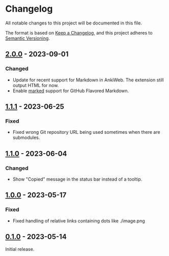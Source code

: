 # Changelog

All notable changes to this project will be documented in this file.

The format is based on [Keep a Changelog](https://keepachangelog.com/en/1.0.0/),
and this project adheres to [Semantic Versioning](https://semver.org/spec/v2.0.0.html).

## [2.0.0] - 2023-09-01

### Changed

-   Update for recent support for Markdown in AnkiWeb. The extension still output HTML for now.
-   Enable [marked](https://github.com/markedjs/marked) support for GitHub Flavored Markdown.

## [1.1.1] - 2023-06-25

### Fixed

-   Fixed wrong Git repository URL being used sometimes when there are submodules.

## [1.1.0] - 2023-06-04

### Changed

-   Show "Copied" message in the status bar instead of a tooltip.

## [1.0.0] - 2023-05-17

### Fixed

-   Fixed handling of relative links containing dots like ./image.png

## [0.1.0] - 2023-05-14

Initial release.

[2.0.0]: https://github.com/abdnh/vscode-ankiwebify/commits/v1.1.2...v2.0.0
[1.1.1]: https://github.com/abdnh/vscode-ankiwebify/commits/v1.1.0...v1.1.1
[1.1.0]: https://github.com/abdnh/vscode-ankiwebify/commits/v1.0.0...v1.1.0
[1.0.0]: https://github.com/abdnh/vscode-ankiwebify/commits/v0.0.1...v1.0.0
[0.1.0]: https://github.com/abdnh/vscode-ankiwebify/commits/v0.1.0
